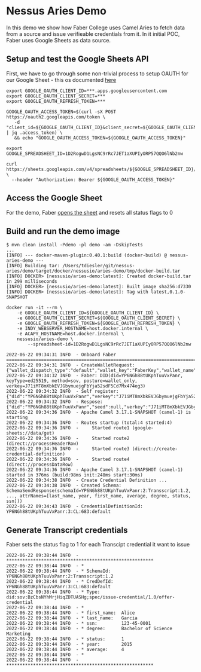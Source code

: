 # Nessus Aries Demo

In this demo we show how Faber College uses Camel Aries to fetch data from a source and issue verifieable credentials from it.
In it initial POC, Faber uses Google Sheets as data source.

## Setup and test the Google Sheets API 

First, we have to go through some non-trivial process to setup OAUTH for our Google Sheet - this os documented [here](./docs/google-access.md)

    export GOOGLE_OAUTH_CLIENT_ID=***.apps.googleusercontent.com
    export GOOGLE_OAUTH_CLIENT_SECRET=***
    export GOOGLE_OAUTH_REFRESH_TOKEN=***
    
    GOOGLE_OAUTH_ACCESS_TOKEN=$(curl -sX POST https://oauth2.googleapis.com/token \
       -d "client_id=${GOOGLE_OAUTH_CLIENT_ID}&client_secret=${GOOGLE_OAUTH_CLIENT_SECRET}&refresh_token=${GOOGLE_OAUTH_REFRESH_TOKEN}&grant_type=refresh_token" | jq .access_token) \
       && echo "GOOGLE_OAUTH_ACCESS_TOKEN=${GOOGLE_OAUTH_ACCESS_TOKEN}"

    export GOOGLE_SPREADSHEET_ID=1D2RogwD1LgsNC9rRc7JET1aXUPIyORP57QQO6lNb2nw
    
    curl https://sheets.googleapis.com/v4/spreadsheets/${GOOGLE_SPREADSHEET_ID}/values/a1:h \
      --header "Authorization: Bearer ${GOOGLE_OAUTH_ACCESS_TOKEN}"

## Access the Google Sheet

For the demo, Faber [opens the sheet](https://docs.google.com/spreadsheets/d/1D2RogwD1LgsNC9rRc7JET1aXUPIyORP57QQO6lNb2nw/edit) and resets all status flags to 0

## Build and run the demo image

    $ mvn clean install -Pdemo -pl demo -am -DskipTests
    ...
    [INFO] --- docker-maven-plugin:0.40.1:build (docker-build) @ nessus-aries-demo ---
    [INFO] Building tar: /Users/tdiesler/git/nessus-aries/demo/target/docker/nessusio/aries-demo/tmp/docker-build.tar
    [INFO] DOCKER> [nessusio/aries-demo:latest]: Created docker-build.tar in 299 milliseconds
    [INFO] DOCKER> [nessusio/aries-demo:latest]: Built image sha256:d7330
    [INFO] DOCKER> [nessusio/aries-demo:latest]: Tag with latest,0.1.0-SNAPSHOT
    
    docker run -it --rm \
        -e GOOGLE_OAUTH_CLIENT_ID=${GOOGLE_OAUTH_CLIENT_ID} \
        -e GOOGLE_OAUTH_CLIENT_SECRET=${GOOGLE_OAUTH_CLIENT_SECRET} \
        -e GOOGLE_OAUTH_REFRESH_TOKEN=${GOOGLE_OAUTH_REFRESH_TOKEN} \
        -e INDY_WEBSERVER_HOSTNAME=host.docker.internal \
        -e ACAPY_HOSTNAME=host.docker.internal \
        nessusio/aries-demo \
            --spreadsheet-id=1D2RogwD1LgsNC9rRc7JET1aXUPIyORP57QQO6lNb2nw

    2022-06-22 09:34:31 INFO  - Onboard Faber ==========================================================================================================
    2022-06-22 09:34:31 INFO  - CreateWalletRequest: {"wallet_dispatch_type":"default","wallet_key":"FaberKey","wallet_name":"Faber","wallet_type":"indy"}
    2022-06-22 09:34:32 INFO  - Faber: DID(did=YP6NGh88tUKphTuuVxPanr, keyType=ed25519, method=sov, posture=wallet_only, verkey=J71iMT8mXbkEVJGbymuejgFbYja52sdF5Cd7Mx474eg3)
    2022-06-22 09:34:32 INFO  - Self register: {"did":"YP6NGh88tUKphTuuVxPanr","verkey":"J71iMT8mXbkEVJGbymuejgFbYja52sdF5Cd7Mx474eg3","alias":"Faber","role":"ENDORSER"}
    2022-06-22 09:34:32 INFO  - Respose: {"did":"YP6NGh88tUKphTuuVxPanr","seed":null,"verkey":"J71iMT8mXbkEVJGbymuejgFbYja52sdF5Cd7Mx474eg3"}
    2022-06-22 09:34:36 INFO  - Apache Camel 3.17.1-SNAPSHOT (camel-1) is starting
    2022-06-22 09:34:36 INFO  - Routes startup (total:4 started:4)
    2022-06-22 09:34:36 INFO  -     Started route1 (google-sheets://data/get)
    2022-06-22 09:34:36 INFO  -     Started route2 (direct://processHeaderRow)
    2022-06-22 09:34:36 INFO  -     Started route3 (direct://create-credential-definition)
    2022-06-22 09:34:36 INFO  -     Started route4 (direct://processDataRow)
    2022-06-22 09:34:36 INFO  - Apache Camel 3.17.1-SNAPSHOT (camel-1) started in 376ms (build:98ms init:248ms start:30ms)
    2022-06-22 09:34:38 INFO  - Create Credential Definition ...
    2022-06-22 09:34:38 INFO  - Created Schema: SchemaSendResponse(schemaId=YP6NGh88tUKphTuuVxPanr:2:Transscript:1.2, ..., attrNames=[last_name, year, first_name, average, degree, status, ssn]))
    2022-06-22 09:34:43 INFO  - CredentialDefinitionId: YP6NGh88tUKphTuuVxPanr:3:CL:683:default
    
## Generate Transcript credentials

Faber sets the status flag to 1 for each Transcipt credential it want to issue

    2022-06-22 09:38:44 INFO  - *******************************************************
    2022-06-22 09:38:44 INFO  - *
    2022-06-22 09:38:44 INFO  - * SchemaId:    YP6NGh88tUKphTuuVxPanr:2:Transscript:1.2
    2022-06-22 09:38:44 INFO  - * CredDefId:   YP6NGh88tUKphTuuVxPanr:3:CL:683:default
    2022-06-22 09:38:44 INFO  - * Type:        did:sov:BzCbsNYhMrjHiqZDTUASHg;spec/issue-credential/1.0/offer-credential
    2022-06-22 09:38:44 INFO  - *
    2022-06-22 09:38:44 INFO  - * first_name:  Alice
    2022-06-22 09:38:44 INFO  - * last_name:   Garcia
    2022-06-22 09:38:44 INFO  - * ssn:         123-45-0001
    2022-06-22 09:38:44 INFO  - * degree:      Bachelor of Science Marketing
    2022-06-22 09:38:44 INFO  - * status:      1
    2022-06-22 09:38:44 INFO  - * year:        2015
    2022-06-22 09:38:44 INFO  - * average:     4
    2022-06-22 09:38:44 INFO  - *
    2022-06-22 09:38:44 INFO  - *******************************************************

    